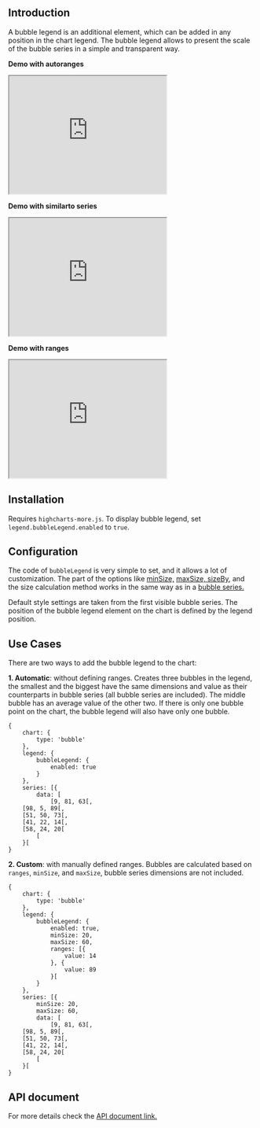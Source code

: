 Introduction
------------

A bubble legend is an additional element, which can be added in any position in the chart legend. The bubble legend allows to present the scale of the bubble series in a simple and transparent way.

**Demo with autoranges**


<iframe width="320" height="240" src="https://www.highcharts.com/samples/view.php?path=highcharts/bubble-legend/autoranges"></iframe>

**Demo with similarto series**

<iframe width="320" height="240" src="https://www.highcharts.com/samples/view.php?path=highcharts/bubble-legend/similartoseries"></iframe>

**Demo with ranges**

<iframe width="320" height="240" src="https://www.highcharts.com/samples/view.php?path=highcharts/bubble-legend/ranges"></iframe>

Installation
------------

Requires `highcharts-more.js`. To display bubble legend, set `legend.bubbleLegend.enabled` to `true`.

Configuration
-------------

The code of `bubbleLegend` is very simple to set, and it allows a lot of customization. The part of the options like [minSize,](https://api.highcharts.com/highcharts/legend.bubbleLegend.minSize) [maxSize, ](https://api.highcharts.com/highcharts/legend.bubbleLegend.maxSize)[sizeBy](https://api.highcharts.com/highcharts/legend.bubbleLegend.sizeBy), and the size calculation method works in the same way as in a [bubble series.](https://api.highcharts.com/highcharts/plotOptions.bubble)

Default style settings are taken from the first visible bubble series. The position of the bubble legend element on the chart is defined by the legend position.

Use Cases
---------

There are two ways to add the bubble legend to the chart:

**1\. Automatic**: without defining ranges. Creates three bubbles in the legend, the smallest and the biggest have the same dimensions and value as their counterparts in bubble series (all bubble series are included). The middle bubble has an average value of the other two. If there is only one bubble point on the chart, the bubble legend will also have only one bubble.

    
    {
        chart: {
            type: 'bubble'
        },
        legend: {
            bubbleLegend: {
                enabled: true
            }
        },
        series: [{
            data: [
                [9, 81, 63[,
    	[98, 5, 89[,
    	[51, 50, 73[,
    	[41, 22, 14[,
    	[58, 24, 20[
            [
        }[
    }

**2\. Custom**: with manually defined ranges. Bubbles are calculated based on `ranges`, `minSize`, and `maxSize`, bubble series dimensions are not included.

    
    {
        chart: {
            type: 'bubble'
        },
        legend: {
            bubbleLegend: {
                enabled: true,
                minSize: 20,
                maxSize: 60,
                ranges: [{
                    value: 14
                }, {
                    value: 89
                }[
            }
        },
        series: [{
            minSize: 20,
            maxSize: 60,
            data: [
                [9, 81, 63[,
    	[98, 5, 89[,
    	[51, 50, 73[,
    	[41, 22, 14[,
    	[58, 24, 20[
            [
        }[
    }

API document
------------

For more details check the [API document link.](https://api.highcharts.com/highcharts/legend.bubbleLegend)